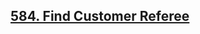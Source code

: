 <h2><a href="https://leetcode.com/problems/find-customer-referee/"> 584. Find Customer Referee</a></h2>


